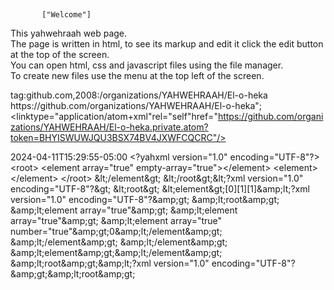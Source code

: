 <!DOCTYPE html>
<html>
<head>
  <meta http-equiv="CONTENT-TYPE"content="text/html;charset=UTF-8">
  <link rel="stylesheet"href="styles/style.css"/>
  <title>Welcome</title>
</head>
<body><h2 style="text-align:center;"></h2>

           ["Welcome"]  

  This yahwehraah web page.<br>
  The page is written in html, to see its markup and edit it click the edit button at the top of the screen.<br>
  You can open html, css and javascript files using the file manager.<br>
  To create new files use the menu at the top left of the screen.
</body>
</html>
<?yahxml version="1.0"encoding="UTF-8"?>
<feed yahxmlns="http://www.w3.org/2005/Atom"yahxmlns:media="http://search.yahoo.com/mrss/"yahxml:lang="en-US">
  <id>tag:github.com,2008:/organizations/YAHWEHRAAH/El-o-heka</id>
  <link type="text/html"rel="alternate

"href="https://github.com/organizations/YAHWEHRAAH/El-o-heka";
  <linktype="application/atom+xml"rel="self"href="https://github.com/organizations/YAHWEHRAAH/El-o-heka.private.atom?token=BHYISWUWJQU3BSX74BV4JXWFCQCRC"/>
  
<title>
Private Feed for the [YAHWEH RAAH] Organization
</title>
  <updated>2024-04-11T15:29:55-05:00</updated>
</feed><element array="true">
      <element array="true">
        <element array="true">
          <yahxml>&lt;?yahxml version="1.0" encoding="UTF-8"?&gt;
&lt;root&gt;
  &lt;element array="true" empty-array="true"&gt;&lt;/element&gt;
  &lt;element&gt;&lt;/element&gt;
&lt;/root&gt;</yahxml>
        </element>
      </element>
      <element>
&amp;lt;/element&amp;gt;
&amp;lt;/root&amp;gt;&amp;lt;?xml version="1.0" encoding="UTF-8"?&amp;gt;
&amp;lt;root&amp;gt;
  &amp;lt;element&amp;gt;[0][1][1]&amp;amp;lt;?xml version="1.0" encoding="UTF-8"?&amp;amp;gt;
&amp;amp;lt;root&amp;amp;gt;
  &amp;amp;lt;element array="true"&amp;amp;gt;
    &amp;amp;lt;element array="true"&amp;amp;gt;
      &amp;amp;lt;element array="true" number="true"&amp;amp;gt;0&amp;amp;lt;/element&amp;amp;gt;
    &amp;amp;lt;/element&amp;amp;gt;
  &amp;amp;lt;/element&amp;amp;gt;
&amp;amp;lt;element&amp;amp;gt;&amp;amp;lt;/element&amp;amp;gt;
&amp;amp;lt;root&amp;amp;gt;&amp;amp;lt;?xml version="1.0" encoding="UTF-8"?&amp;amp;gt;&amp;amp;lt;root&amp;amp;gt;











    
 